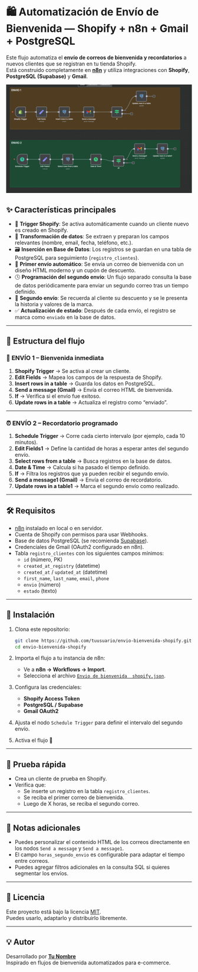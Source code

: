 # 🛍️ Automatización de Envío de Bienvenida — Shopify + n8n + Gmail + PostgreSQL

Este flujo automatiza el **envío de correos de bienvenida y recordatorios** a nuevos clientes que se registran en tu tienda Shopify.  
Está construido completamente en **[n8n](https://n8n.io)** y utiliza integraciones con **Shopify**, **PostgreSQL (Supabase)** y **Gmail**.

![Flujo en n8n](./template/flujo%20n8n%20shopify%20bienvenida.png)

## ✨ Características principales

- 🔔 **Trigger Shopify**: Se activa automáticamente cuando un cliente nuevo es creado en Shopify.  
- 📝 **Transformación de datos**: Se extraen y preparan los campos relevantes (nombre, email, fecha, teléfono, etc.).  
- 🗃️ **Inserción en Base de Datos**: Los registros se guardan en una tabla de PostgreSQL para seguimiento (`registro_clientes`).  
- 📧 **Primer envío automático**: Se envía un correo de bienvenida con un diseño HTML moderno y un cupón de descuento.  
- 🕓 **Programación del segundo envío**: Un flujo separado consulta la base de datos periódicamente para enviar un segundo correo tras un tiempo definido.  
- 📨 **Segundo envío**: Se recuerda al cliente su descuento y se le presenta la historia y valores de la marca.  
- ✅ **Actualización de estado**: Después de cada envío, el registro se marca como `enviado` en la base de datos.

---

## 🧱 Estructura del flujo

### 📩 **ENVÍO 1** – Bienvenida inmediata
1. **Shopify Trigger** → Se activa al crear un cliente.  
2. **Edit Fields** → Mapea los campos de la respuesta de Shopify.  
3. **Insert rows in a table** → Guarda los datos en PostgreSQL.  
4. **Send a message (Gmail)** → Envía el correo HTML de bienvenida.  
5. **If** → Verifica si el envío fue exitoso.  
6. **Update rows in a table** → Actualiza el registro como “enviado”.

---

### ⏰ **ENVÍO 2** – Recordatorio programado
1. **Schedule Trigger** → Corre cada cierto intervalo (por ejemplo, cada 10 minutos).  
2. **Edit Fields1** → Define la cantidad de horas a esperar antes del segundo envío.  
3. **Select rows from a table** → Busca registros en la base de datos.  
4. **Date & Time** → Calcula si ha pasado el tiempo definido.  
5. **If** → Filtra los registros que ya pueden recibir el segundo envío.  
6. **Send a message1 (Gmail)** → Envía el correo de recordatorio.  
7. **Update rows in a table1** → Marca el segundo envío como realizado.

---

## 🛠️ Requisitos

- [n8n](https://n8n.io) instalado en local o en servidor.  
- Cuenta de Shopify con permisos para usar Webhooks.  
- Base de datos PostgreSQL (se recomienda [Supabase](https://supabase.com)).  
- Credenciales de Gmail (OAuth2 configurado en n8n).  
- Tabla `registro_clientes` con los siguientes campos mínimos:
  - `id` (número, PK)
  - `created_at_registry` (datetime)
  - `created_at` / `updated_at` (datetime)
  - `first_name`, `last_name`, `email`, `phone`
  - `envio` (número)
  - `estado` (texto)

---

## 🚀 Instalación

1. Clona este repositorio:
   ```bash
   git clone https://github.com/tuusuario/envio-bienvenida-shopify.git
   cd envio-bienvenida-shopify
   ```

2. Importa el flujo a tu instancia de n8n:
   - Ve a **n8n → Workflows → Import**.
   - Selecciona el archivo [`Envio de bienvenida  shopify.json`](./Envio%20de%20bienvenida%20%20shopify.json).

3. Configura las credenciales:
   - **Shopify Access Token**
   - **PostgreSQL / Supabase**
   - **Gmail OAuth2**

4. Ajusta el nodo `Schedule Trigger` para definir el intervalo del segundo envío.

5. Activa el flujo 🔄

---

## 🧪 Prueba rápida

- Crea un cliente de prueba en Shopify.  
- Verifica que:
  - Se inserte un registro en la tabla `registro_clientes`.  
  - Se reciba el primer correo de bienvenida.  
  - Luego de X horas, se reciba el segundo correo.

---

## 📝 Notas adicionales

- Puedes personalizar el contenido HTML de los correos directamente en los nodos `Send a message` y `Send a message1`.  
- El campo `horas_segundo_envio` es configurable para adaptar el tiempo entre correos.  
- Puedes agregar filtros adicionales en la consulta SQL si quieres segmentar los envíos.

---

## 📄 Licencia

Este proyecto está bajo la licencia [MIT](./LICENSE).  
Puedes usarlo, adaptarlo y distribuirlo libremente.

---

## 💡 Autor

Desarrollado por **[Tu Nombre](https://github.com/tuusuario)**  
Inspirado en flujos de bienvenida automatizados para e-commerce.
